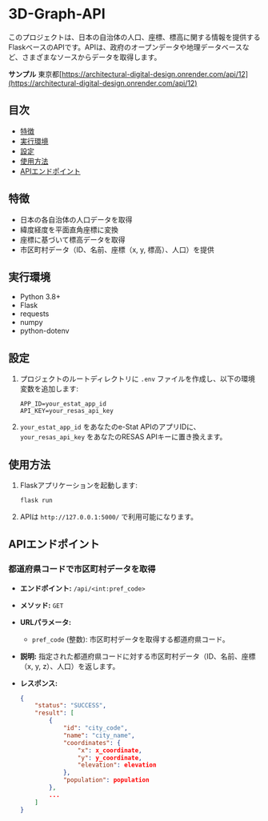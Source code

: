 # 3D-Graph-API

このプロジェクトは、日本の自治体の人口、座標、標高に関する情報を提供するFlaskベースのAPIです。APIは、政府のオープンデータや地理データベースなど、さまざまなソースからデータを取得します。

**サンプル** 東京都[https://architectural-digital-design.onrender.com/api/12](https://architectural-digital-design.onrender.com/api/12)

## 目次

- [特徴](#特徴)
- [実行環境](#実行環境)
- [設定](#設定)
- [使用方法](#使用方法)
- [APIエンドポイント](#apiエンドポイント)

## 特徴

- 日本の各自治体の人口データを取得
- 緯度経度を平面直角座標に変換
- 座標に基づいて標高データを取得
- 市区町村データ（ID、名前、座標（x, y, 標高）、人口）を提供

## 実行環境

- Python 3.8+
- Flask
- requests
- numpy
- python-dotenv

## 設定

1. プロジェクトのルートディレクトリに `.env` ファイルを作成し、以下の環境変数を追加します:

    ```env
    APP_ID=your_estat_app_id
    API_KEY=your_resas_api_key
    ```

2. `your_estat_app_id` をあなたのe-Stat APIのアプリIDに、`your_resas_api_key` をあなたのRESAS APIキーに置き換えます。

## 使用方法

1. Flaskアプリケーションを起動します:

    ```bash
    flask run
    ```

2. APIは `http://127.0.0.1:5000/` で利用可能になります。

## APIエンドポイント

### 都道府県コードで市区町村データを取得

- **エンドポイント:** `/api/<int:pref_code>`
- **メソッド:** `GET`
- **URLパラメータ:**
  - `pref_code` (整数): 市区町村データを取得する都道府県コード。
- **説明:** 指定された都道府県コードに対する市区町村データ（ID、名前、座標（x, y, z）、人口）を返します。
- **レスポンス:**

    ```json
    {
        "status": "SUCCESS",
        "result": [
            {
                "id": "city_code",
                "name": "city_name",
                "coordinates": {
                    "x": x_coordinate,
                    "y": y_coordinate,
                    "elevation": elevation
                },
                "population": population
            },
            ...
        ]
    }
    ```
